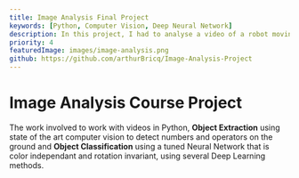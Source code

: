 ```yaml
---
title: Image Analysis Final Project
keywords: [Python, Computer Vision, Deep Neural Network]
description: In this project, I had to analyse a video of a robot moving on top of numbers and operators to deduce an equation. I succedeed the project and its additional challenge and scored the best possible grade.
priority: 4
featuredImage: images/image-analysis.png
github: https://github.com/arthurBricq/Image-Analysis-Project
---
```


# Image Analysis Course Project

The work involved to work with videos in Python, **Object Extraction** using state of the art computer vision to detect numbers and operators on the ground and **Object Classification** using a tuned Neural Network that is color independant and rotation invariant, using several Deep Learning methods.
